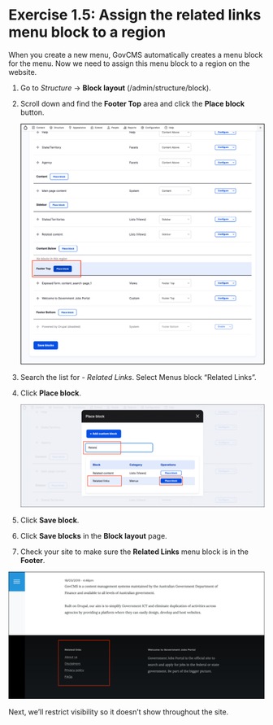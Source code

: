 # Exercise 1.5: Assign the related links menu block to a region

When you create a new menu, GovCMS automatically creates a menu block for the menu. Now we need to assign this menu block to a region on the website.

1. Go to _Structure_ → **Block layout** (/admin/structure/block).
2.  Scroll down and find the **Footer Top** area and click the **Place block** button.

    <img src="../.gitbook/assets/Ex-1-5-Assign-Related-Links-1.png" alt="Block configuration page" data-size="original">
3. Search the list for - _Related Links_. Select Menus block “Related Links”.
4.  Click **Place block**.

    <img src="../.gitbook/assets/Ex-1-5-Assign-Related-Links-2.png" alt="Block configuration page" data-size="original">
5. Click **Save block**.
6. Click **Save blocks** in the **Block layout** page.
7. Check your site to make sure the **Related Links** menu block is in the **Footer**.

![Block configuration page](../.gitbook/assets/Ex-1-5-Assign-Related-Links-3.png)

Next, we’ll restrict visibility so it doesn’t show throughout the site.
